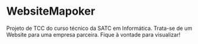 # WebsiteMapoker
Projeto de TCC do curso técnico da SATC em Informática. Trata-se de um Website para uma empresa parceira. Fique à vontade para visualizar! 

